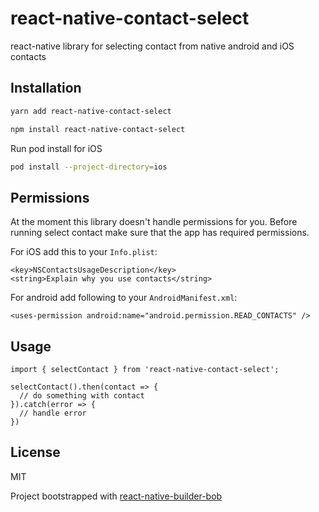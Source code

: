 # react-native-contact-select

react-native library for selecting contact from native android and iOS contacts

## Installation

```sh
yarn add react-native-contact-select
```
```sh
npm install react-native-contact-select
```
Run pod install for iOS
```sh
pod install --project-directory=ios
```
## Permissions
At the moment this library doesn't handle permissions for you. Before running select contact make sure that the app has required permissions.

For iOS add this to your `Info.plist`:
```
<key>NSContactsUsageDescription</key>
<string>Explain why you use contacts</string>
```
For android add following to your `AndroidManifest.xml`:
```
<uses-permission android:name="android.permission.READ_CONTACTS" />
```
## Usage

```tsx
import { selectContact } from 'react-native-contact-select';

selectContact().then(contact => {
  // do something with contact
}).catch(error => {
  // handle error
})
```

## License

MIT



Project bootstrapped with [react-native-builder-bob](https://github.com/callstack/react-native-builder-bob)
